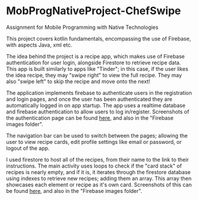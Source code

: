 # MobProgNativeProject-ChefSwipe
Assignment for Mobile Programming with Native Technologies

This project covers kotlin fundamentals, encompassing the use of Firebase, with aspects Java, xml etc.

The idea behind the project is a recipe app, which makes use of Firebase authentication for user login, alongside Firestore to retrieve recipe data.
This app is built similarly to apps like "Tinder"; in this case, if the user likes the idea recipe, they may "swipe right" to view the full recipe.
They may also "swipe left" to skip the recipe and move onto the next!

The application implements firebase to authenticate users in the registration and login pages, and once the user has been authenticated they are automatically logged in on app startup. The app uses a realtime database and firebase authentication to allow users to log in/register. Screenshots of the authentication page can be found [here](https://imgur.com/a/9EQyYwQ), and also in the "Firebase images folder".

The navigation bar can be used to switch between the pages; allowing the user to view recipe cards, edit profile settings like email or password, or logout of the app.

I used firestore to host all of the recipes, from their name to the link to their instructions. The main activity uses loops to check if the "card stack" of recipes is nearly empty, and if it is, it iterates through the firestore database using indexes to retrieve new recipes; adding them an array. This array then showcases each element or recipe as it's own card. Screenshots of this can be found [here](https://imgur.com/a/ZkfleGu), and also in the "Firebase images folder".
